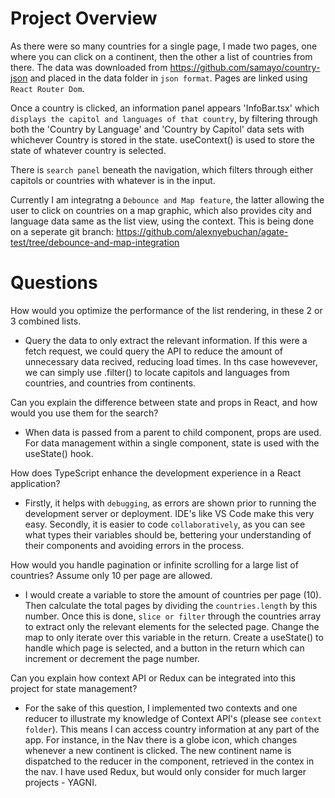 # Project Overview

As there were so many countries for a single page, I made two pages, one where you can click on a continent, then the other a list of countries from there. The data was downloaded from https://github.com/samayo/country-json and placed in the data folder in `json format`. Pages are linked using `React Router Dom`.

Once a country is clicked, an information panel appears 'InfoBar.tsx' which `displays the capitol and languages of that country`, by filtering through both the 'Country by Language' and 'Country by Capitol' data sets with whichever Country is stored in the state. useContext() is used to store the state of whatever country is selected.

There is `search panel` beneath the navigation, which filters through either capitols or countries with whatever is in the input. 

Currently I am integratng a `Debounce and Map feature`, the latter allowing the user to click on countries on a map graphic, which also provides city and language data same as the list view, using the context. This is being done on a seperate git branch: https://github.com/alexnyebuchan/agate-test/tree/debounce-and-map-integration

# Questions

How would you optimize the performance of the list rendering, in these 2 or 3 combined lists.
- Query the data to only extract the relevant information. If this were a fetch request, we could query the API to reduce the amount of unnecessary data recived, reducing load times. In ths case howevever, we can simply use .filter() to locate capitols and languages from countries, and countries from continents. 

Can you explain the difference between state and props in React, and how would you use them for the search?
- When data is passed from a parent to child component, props are used. For data management within a single component, state is used with the useState() hook. 

How does TypeScript enhance the development experience in a React application?
- Firstly, it helps with `debugging`, as errors are shown prior to running the development server or deployment. IDE's like VS Code make this very easy. Secondly, it is easier to code `collaboratively`, as you can see what types their variables should be, bettering your understanding of their components and avoiding errors in the process. 

How would you handle pagination or infinite scrolling for a large list of countries? Assume only 10 per page are allowed.
- I would create a variable to store the amount of countries per page (10). Then calculate the total pages by dividing the `countries.length` by this number. Once this is done, `slice or filter` through the countries array to extract only the relevant elements for the selected page. Change the map to only iterate over this variable in the return. Create a useState() to handle which page is selected, and a button in the return which can increment or decrement the page number. 

Can you explain how context API or Redux can be integrated into this project for state management?
- For the sake of this question, I implemented two contexts and one reducer to illustrate my knowledge of Context API's (please see `context folder`). This means I can access country information at any part of the app. For instance, in the Nav there is a globe icon, which changes whenever a new continent is clicked. The new continent name is dispatched to the reducer in the component, retrieved in the contex in the nav. I have used Redux, but would only consider for much larger projects - YAGNI.
